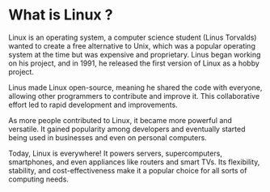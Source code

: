# What is Linux ?

Linux is an operating system, a computer science student (Linus Torvalds) wanted to create a free alternative to Unix, which was a popular operating system at the time but was expensive and proprietary. Linus began working on his project, and in 1991, he released the first version of Linux as a hobby project.

Linus made Linux open-source, meaning he shared the code with everyone, allowing other programmers to contribute and improve it. This collaborative effort led to rapid development and improvements.

As more people contributed to Linux, it became more powerful and versatile. It gained popularity among developers and eventually started being used in businesses and even on personal computers.

Today, Linux is everywhere! It powers servers, supercomputers, smartphones, and even appliances like routers and smart TVs. Its flexibility, stability, and cost-effectiveness make it a popular choice for all sorts of computing needs.




